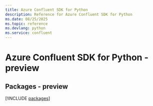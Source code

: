 ```yaml
---
title: Azure Confluent SDK for Python
description: Reference for Azure Confluent SDK for Python
ms.date: 08/25/2025
ms.topic: reference
ms.devlang: python
ms.service: confluent
---
```

# Azure Confluent SDK for Python - preview
## Packages - preview
[!INCLUDE [packages](confluent-index.md)]